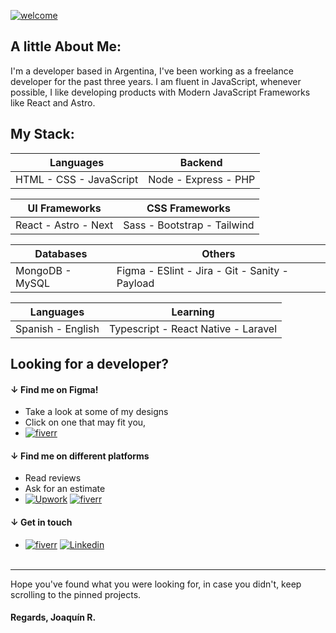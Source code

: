 
[![welcome](https://www.figma.com/profile/908314209309808562/cover_image?b10cc5e1-dd68-43dd-ae80-c2f4b7b0c722)](https://joaquinreynoso.vercel.app/)
<br>

## A little About Me:
I'm a developer based in Argentina, I've been working as a freelance developer for the past three years. I am fluent in JavaScript, whenever possible, I like developing products with Modern JavaScript Frameworks like React and Astro.

## My Stack: 
| Languages | Backend |
| --- | --- |
| HTML - CSS - JavaScript | Node - Express - PHP |

| UI Frameworks | CSS Frameworks |
| --- | --- |
| React - Astro - Next | Sass - Bootstrap - Tailwind |

| Databases | Others |
| --- | --- |
| MongoDB - MySQL | Figma - ESlint - Jira - Git - Sanity - Payload |

| Languages | Learning | 
| --- | --- |
| Spanish - English | Typescript - React Native - Laravel 

## Looking for a developer?
#### &darr; Find me on Figma!
- Take a look at some of my designs
- Click on one that may fit you, 
- [![fiverr](https://th.bing.com/th?id=ODLS.27416eed-7578-439e-ae1c-f0392d225a34&w=32&h=32&qlt=90&pcl=fffffa&o=6&pid=1.2)](https://figma.com/@orientalArg)

#### &darr; Find me on different platforms
- Read reviews
- Ask for an estimate
- [![Upwork](https://th.bing.com/th?id=ODLS.102712b1-4c58-4958-a5e6-1977d257f078&w=32&h=32&qlt=90&pcl=fffffa&o=6&pid=1.2)](https://www.upwork.com/freelancers/~0117753d45764f61bb)
[![fiverr](https://th.bing.com/th?id=ODLS.248cca61-4987-4b0f-9b47-bb2872b2414a&w=32&h=32&qlt=90&pcl=fffffa&o=6&pid=1.2)](https://www.fiverr.com/joaquinreyno623)

 #### &darr; Get in touch
- [![fiverr](https://th.bing.com/th?id=ODLS.8f0ce0d8-2449-458c-bf41-a8532cffd6c5&w=32&h=32&qlt=92&pcl=fffffa&o=6&pid=1.2)](mailto:orientalarg@outlook.com) 
[![Linkedin](https://icons-for-free.com/iconfiles/ico/32/super+tiny+icons+linkedin-1324450747503589428.ico)](https://www.linkedin.com/in/orientalarg/) 
<br><br>

---
 Hope you've found what you were looking for, in case you didn't, keep scrolling to the pinned projects.
#### Regards, Joaquín R.

